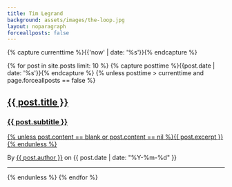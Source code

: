 ```yaml
---
title: Tim Legrand
background: assets/images/the-loop.jpg
layout: noparagraph
forceallposts: false
---
```

{% capture currenttime %}{{'now' | date: '%s'}}{% endcapture %}

{% for post in site.posts limit: 10 %}
{% capture posttime %}{{post.date | date: '%s'}}{% endcapture %}
  {% unless posttime > currenttime and page.forceallposts == false %}
<div class="post-preview">
  <a href="{% unless post.content == blank or post.content == nil %}{{ post.url }}{% endunless %}">
    <h2 class="post-title">{{ post.title }}</h2>
    <h3 class="post-subtitle">{{ post.subtitle }}</h3>
    {% unless post.content == blank or post.content == nil %}{{ post.excerpt }}{% endunless %}
  </a>
  
  <p class="post-meta">By <a href="{% unless post.authorsite == blank or post.authorsite == nil %}{{ post.authorsite }}{% endunless %}">{{ post.author }}</a> on {{ post.date | date: "%Y-%m-%d" }}</p>
</div>
<hr>
  {% endunless %}
{% endfor %}

<!-- Pager
<ul class="pager">
  <li class="next">
    <a href="#">Older Posts &rarr;</a>
  </li>
</ul> -->

